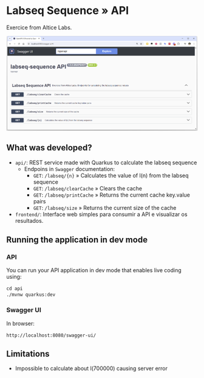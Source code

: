 # Labseq Sequence » API

Exercice from Altice Labs.

![alt text](screenshot-api.png)

## What was developed?

- `api/`: REST service made with Quarkus to calculate the labseq sequence
  - Endpoins in `Swagger` documentation:
    - `GET`: `/labseq/{n}` » Calculates the value of l(n) from the labseq sequence
    - `GET`: `/labseq/clearCache` » Clears the cache
    - `GET`: `/labseq/printCache` » Returns the current cache key.value pairs
    - `GET`: `/labseq/size` » Returns the current size of the cache
- `frontend/`: Interface web simples para consumir a API e visualizar os resultados.

## Running the application in dev mode

### API

You can run your API application in dev mode that enables live coding using:

```shell script
cd api
./mvnw quarkus:dev
```

### Swagger UI

In browser:
```
http://localhost:8080/swagger-ui/
```

## Limitations

- Impossible to calculate about l(700000) causing server error





